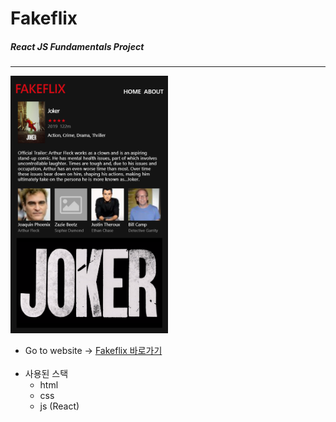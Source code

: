 # Fakeflix

##### React JS Fundamentals Project

---

<img src="https://github.com/bear-bear-bear/Fakeflix/blob/master/src/image/preview.PNG" width="50%" style="margin: 0 auto;">

- Go to website → <a href="https://github.com/bear-bear-bear/Fakeflix">Fakeflix 바로가기</a>
  <br/><br/>
- 사용된 스택
  - html
  - css
  - js (React)